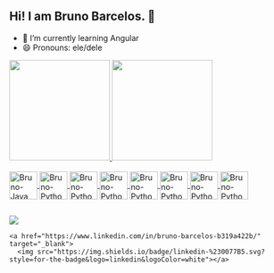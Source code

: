 ## Hi! I am Bruno Barcelos. 👋


- 🌱 I’m currently learning Angular
- 😄 Pronouns: ele/dele

<div>
  <a href="https://github.com/Bruno214">
  <img height="180em" src="https://github-readme-stats.vercel.app/api?username=Bruno214&show_icons=true&theme=dracula&include_all_commits=true&count_private=true"/>
  <img height="180em" src="https://github-readme-stats.vercel.app/api/top-langs/?username=Bruno214&layout=compact&langs_count=16&theme=dracula"/>
</div>

<div style="display: inline_block"><br>
  <a href="https://github.com/Bruno214?tab=repositories">
  <img align="center" alt="Bruno-Java" height="50px" width="50px" src="https://cdn.jsdelivr.net/gh/devicons/devicon/icons/java/java-original-wordmark.svg" />
  <img align="center" alt="Bruno-Python" height="50px" width="50px" src="https://cdn.jsdelivr.net/gh/devicons/devicon/icons/python/python-original-wordmark.svg" />
  <img align="center" alt="Bruno-Python" height="50px" width="50px" src="https://cdn.jsdelivr.net/gh/devicons/devicon/icons/html5/html5-original-wordmark.svg" />
  <img align="center" alt="Bruno-Python" height="50px" width="50px" src="https://cdn.jsdelivr.net/gh/devicons/devicon/icons/css3/css3-original-wordmark.svg" />
  <img align="center" alt="Bruno-Python" height="50px" width="50px" src="https://cdn.jsdelivr.net/gh/devicons/devicon/icons/javascript/javascript-original.svg" />
  <img align="center" alt="Bruno-Python" height="50px" width="50px" src="https://cdn.jsdelivr.net/gh/devicons/devicon/icons/angularjs/angularjs-original.svg" />
  <img align="center" alt="Bruno-Python" height="50px" width="50px" src="https://cdn.jsdelivr.net/gh/devicons/devicon/icons/mysql/mysql-original-wordmark.svg" />
  <img align="center" alt="Bruno-Python" height="50px" width="50px" src="https://cdn.jsdelivr.net/gh/devicons/devicon/icons/git/git-original-wordmark.svg" />             
</div>

  ##
  
  <div>
    <a href="https://www.linkedin.com/in/bruno-barcelos-b319a422b/" target="_blank">
      <img src="https://img.shields.io/badge/linkedin-%230077B5.svg?style=for-the-badge&logo=linkedin&logoColor=white"></a>
    
    <a href="https://www.linkedin.com/in/bruno-barcelos-b319a422b/" target="_blank">
      <img src="https://img.shields.io/badge/linkedin-%230077B5.svg?style=for-the-badge&logo=linkedin&logoColor=white"></a>
    
   
  
  </div>
